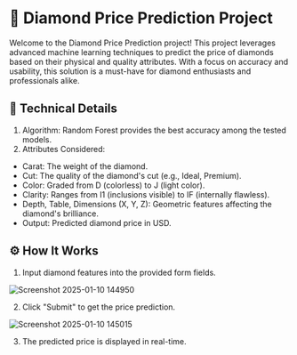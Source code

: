# 💎 Diamond Price Prediction Project
Welcome to the Diamond Price Prediction project! This project leverages advanced machine learning techniques to predict the price of diamonds based on their physical and quality attributes. With a focus on accuracy and usability, this solution is a must-have for diamond enthusiasts and professionals alike.

## 🔧 Technical Details
1. Algorithm: Random Forest provides the best accuracy among the tested models.
2. Attributes Considered:
- Carat: The weight of the diamond.
- Cut: The quality of the diamond's cut (e.g., Ideal, Premium).
- Color: Graded from D (colorless) to J (light color).
- Clarity: Ranges from I1 (inclusions visible) to IF (internally flawless).
- Depth, Table, Dimensions (X, Y, Z): Geometric features affecting the diamond's brilliance.
- Output: Predicted diamond price in USD.

## ⚙️ How It Works
1. Input diamond features into the provided form fields.

![Screenshot 2025-01-10 144950](https://github.com/user-attachments/assets/8d19e19c-a919-4095-88cd-180a847f7df0)


2. Click "Submit" to get the price prediction.

![Screenshot 2025-01-10 145015](https://github.com/user-attachments/assets/3fff3295-f066-4ff0-bb0c-00fa79c6c970)

3. The predicted price is displayed in real-time.
